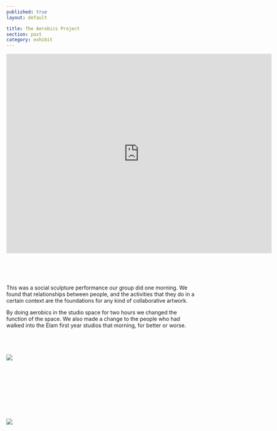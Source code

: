 ```yaml
---
published: true
layout: default

title: The Aerobics Project
section: past
category: exhibit
---
```


<iframe src="https://player.vimeo.com/video/109419220?color=ffffff&portrait=0" width="700" height="525" frameborder="0" webkitallowfullscreen mozallowfullscreen allowfullscreen></iframe>

<br><br>
<br><br>
This was a social sculpture performance our group did one morning. We found that relationships between people, and the activities that they do in a certain context are the foundations for any kind of collaborative artwork.

By doing aerobics in the studio space for two hours we changed the function of the space. We also made a change to the people who had walked into the Elam first year studios that morning, for better or worse.
<br><br>
<br><br><br>
<img src="https://farm1.staticflickr.com/551/17971277464_e0b42536d8_z.jpg">
<br><br>
<br><br>
<br><br>
<br><br>
<br><br>
<img src="https://farm1.staticflickr.com/269/18567541156_0690ca7d98_z.jpg">
